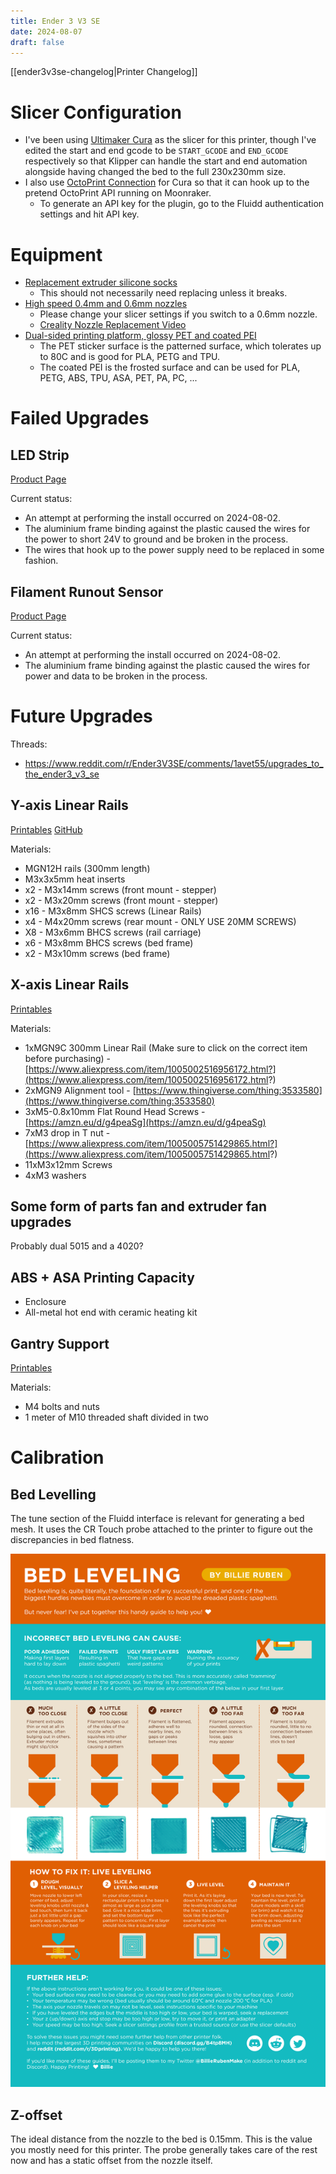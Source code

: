 ```yaml
---
title: Ender 3 V3 SE
date: 2024-08-07
draft: false
---
```


[[ender3v3se-changelog|Printer Changelog]]

# Slicer Configuration
	
* I've been using [Ultimaker Cura](https://ultimaker.com/software/ultimaker-cura/) as the slicer for this printer, though I've edited the start and end gcode to be `START_GCODE` and `END_GCODE` respectively so that Klipper can handle the start and end automation alongside having changed the bed to the full 230x230mm size.
* I also use [OctoPrint Connection](https://marketplace.ultimaker.com/app/cura/plugins/fieldofview/OctoPrintPlugin) for Cura so that it can hook up to the pretend OctoPrint API running on Moonraker.
	* To generate an API key for the plugin, go to the Fluidd authentication settings and hit API key.

# Equipment

* [Replacement extruder silicone socks](https://www.amazon.ca/gp/product/B0CJTZTZ9S)
  * This should not necessarily need replacing unless it breaks.
* [High speed 0.4mm and 0.6mm nozzles](https://www.amazon.ca/gp/product/B0B5N1C8FB)
  * Please change your slicer settings if you switch to a 0.6mm nozzle.
  * [Creality Nozzle Replacement Video](https://www.youtube.com/watch?v=xTZfIqY6NMY)
* [Dual-sided printing platform, glossy PET and coated PEI](https://www.amazon.ca/gp/product/B0CQNVKWYZ)
  * The PET sticker surface is the patterned surface, which tolerates up to 80C and is good for PLA, PETG and TPU.
  * The coated PEI is the frosted surface and can be used for PLA, PETG, ABS, TPU, ASA, PET, PA, PC, ...

# Failed Upgrades

## LED Strip

[Product Page](https://www.amazon.ca/gp/product/B0CM3KT9CY)

Current status:
* An attempt at performing the install occurred on 2024-08-02.
* The aluminium frame binding against the plastic caused the wires for the power to short 24V to ground and be broken in the process.
* The wires that hook up to the power supply need to be replaced in some fashion.

## Filament Runout Sensor

[Product Page](https://www.amazon.ca/gp/product/B0CP5ZFCGN)

Current status:
* An attempt at performing the install occurred on 2024-08-02.
* The aluminium frame binding against the plastic caused the wires for power and data to be broken in the process.

# Future Upgrades

Threads:
* https://www.reddit.com/r/Ender3V3SE/comments/1avet55/upgrades_to_the_ender3_v3_se
			
## Y-axis Linear Rails

[Printables](https://www.printables.com/model/694446-ender-3-v3-se-ke-d3d-y-rails)
[GitHub](https://github.com/DerrickDarrell/Creality-Ender-3-V3-SE-KE/tree/main/SE%2BKE%20Y%20Rails%20Conversion)

Materials:
* MGN12H rails (300mm length)
* M3x3x5mm heat inserts
* x2 - M3x14mm screws (front mount - stepper)
* x2 - M3x20mm screws (front mount - stepper)
* x16 - M3x8mm SHCS screws (Linear Rails)
* x4 - M4x20mm screws (rear mount - ONLY USE 20MM SCREWS)
* X8 - M3x6mm BHCS screws (rail carriage)
* x6 - M3x8mm BHCS screws (bed frame)
* x2 - M3x10mm screws (bed frame)

## X-axis Linear Rails

[Printables](https://www.printables.com/model/716958-linear-x-rail-mod-ender-3-v3-se)

Materials:
* 1xMGN9C 300mm Linear Rail (Make sure to click on the correct item before purchasing) - [https://www.aliexpress.com/item/1005002516956172.html?](https://www.aliexpress.com/item/1005002516956172.html?)
* 2xMGN9 Alignment tool - [https://www.thingiverse.com/thing:3533580](https://www.thingiverse.com/thing:3533580)
* 3xM5-0.8x10mm Flat Round Head Screws - [https://amzn.eu/d/g4peaSg](https://amzn.eu/d/g4peaSg)
* 7xM3 drop in T nut - [https://www.aliexpress.com/item/1005005751429865.html?](https://www.aliexpress.com/item/1005005751429865.html?)
* 11xM3x12mm Screws
* 4xM3 washers

## Some form of parts fan and extruder fan upgrades

Probably dual 5015 and a 4020?

## ABS + ASA Printing Capacity

* Enclosure
* All-metal hot end with ceramic heating kit

## Gantry Support

[Printables](https://www.printables.com/cs/model/730007-ender-3-v3-se-ke-gantry-support)

Materials:
* M4 bolts and nuts
* 1 meter of M10 threaded shaft divided in two

# Calibration

## Bed Levelling

The tune section of the Fluidd interface is relevant for generating a bed mesh. It uses the CR Touch probe attached to the printer to figure out the discrepancies in bed flatness.

![Bed levelling infographic. If you are quite visually impaired, I think it will be very hard to understand this anyway so possibly don't worry about it. Textural demonstrations of "too close" and "too far" might be better?](bed-levelling.jpeg)

## Z-offset

The ideal distance from the nozzle to the bed is 0.15mm. This is the value you mostly need for this printer. The probe generally takes care of the rest now and has a static offset from the nozzle itself.